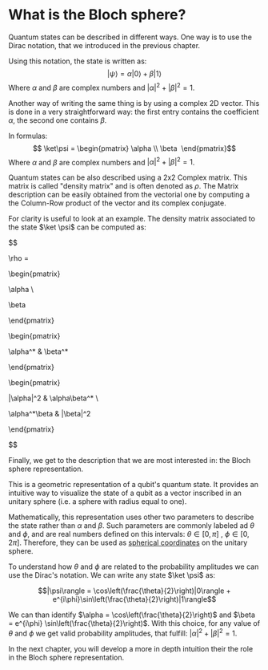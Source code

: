 # What is the Bloch sphere?

Quantum states can be described in different ways.
One way is to use the Dirac notation, that we introduced in the previous chapter.

Using this notation, the state is written as:
$$ |\psi \rangle = \alpha |0\rangle + \beta |1\rangle $$
Where $\alpha$ and $\beta$ are complex numbers and $|\alpha|^2 + |\beta|^2 = 1$. 

Another way of writing the same thing is by using a complex 2D vector. This is done in a very straightforward way: the first entry contains the coefficient $\alpha$, the second one contains $\beta$. 

In formulas:
$$ \ket\psi = \begin{pmatrix} \alpha \\ \beta  \end{pmatrix}$$
Where $\alpha$ and $\beta$ are complex numbers and $|\alpha|^2 + |\beta|^2 = 1$. 

Quantum states can be also described using a 2x2 Complex matrix. This matrix is called "density matrix" and is often denoted as $\rho$. The Matrix description can be easily obtained from the vectorial one by computing a the Column-Row product of the vector and its complex conjugate.

For clarity is useful to look at an example. The density matrix associated to the state $\ket \psi$ can be computed as:

$$

\rho = 

\begin{pmatrix}

\alpha \\

\beta

\end{pmatrix}

\begin{pmatrix}

\alpha^* & \beta^*

\end{pmatrix}

\begin{pmatrix}

|\alpha|^2 & \alpha\beta^* \\

\alpha^*\beta & |\beta|^2

\end{pmatrix}

$$

Finally, we get to the description that we are most interested in: the Bloch sphere representation. 

This is a geometric representation of a qubit's quantum state. It provides an intuitive way to visualize the state of a qubit as a vector inscribed in an unitary sphere (i.e. a sphere with radius equal to one).

Mathematically, this representation uses other two parameters to describe the state rather than $\alpha$ and $\beta$. Such parameters are commonly labeled ad $\theta$ and $\phi$, and are real numbers defined on this intervals: $\theta \in [0, \pi]$ , $\phi \in [0, 2 \pi]$. 
Therefore, they can be used as [spherical coordinates](https://en.wikipedia.org/wiki/Spherical_coordinate_system) on the unitary sphere.

To understand how $\theta$ and $\phi$  are related to the probability amplitudes we can use the Dirac's notation. We can write any state $\ket \psi$ as:

$$|\psi\rangle = \cos\left(\frac{\theta}{2}\right)|0\rangle + e^{i\phi}\sin\left(\frac{\theta}{2}\right)|1\rangle$$

We can than identify $\alpha = \cos\left(\frac{\theta}{2}\right)$ and $\beta = e^{i\phi} \sin\left(\frac{\theta}{2}\right)$. With this choice, for any value of $\theta$ and $\phi$ we get valid probability amplitudes, that fulfill: $|\alpha|^2 + |\beta|^2 = 1$.

In the next chapter, you will develop a more in depth intuition their the role in the Bloch sphere representation.